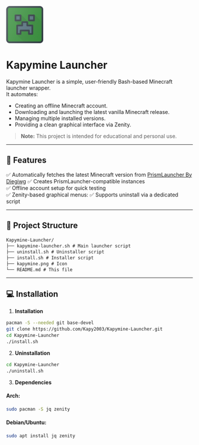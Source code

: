 <img src="https://raw.githubusercontent.com/Kapy2003/Kapymine-Launcher/refs/heads/main/kapymine.png" alt="Kapymine Launcher Icon" width="100" />

# Kapymine Launcher
Kapymine Launcher is a simple, user-friendly Bash-based Minecraft launcher wrapper.  
It automates:
- Creating an offline Minecraft account.
- Downloading and launching the latest vanilla Minecraft release.
- Managing multiple installed versions.
- Providing a clean graphical interface via Zenity.

> **Note:** This project is intended for educational and personal use.  

---

## 🚀 Features

✅ Automatically fetches the latest Minecraft version from [PrismLauncher By Diegiwg](https://github.com/Diegiwg/PrismLauncher-Cracked)
✅ Creates PrismLauncher-compatible instances  
✅ Offline account setup for quick testing  
✅ Zenity-based graphical menus:
✅ Supports uninstall via a dedicated script  

---

## 📂 Project Structure

```
Kapymine-Launcher/
├── kapymine-launcher.sh # Main launcher script
├── uninstall.sh # Uninstaller script
├── install.sh # Installer script
├── kapymine.png # Icon
└── README.md # This file
```

---

## 💻 Installation

1. **Installation**

```bash
pacman -S --needed git base-devel
git clone https://github.com/Kapy2003/Kapymine-Launcher.git
cd Kapymine-Launcher
./install.sh
```

2. **Uninstallation**

```bash
cd Kapymine-Launcher
./uninstall.sh
```

3. **Dependencies**

#### Arch:
```bash
sudo pacman -S jq zenity
```

#### Debian/Ubuntu:
```bash
sudo apt install jq zenity
```
